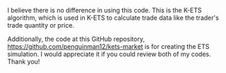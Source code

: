 I believe there is no difference in using this code.
This is the K-ETS algorithm, which is used in K-ETS to calculate trade data like the trader's trade quantity or price.


Additionally, the code at this GitHub repository, https://github.com/penguinman12/kets-market is for creating the ETS simulation.
I would appreciate it if you could review both of my codes. Thank you!
